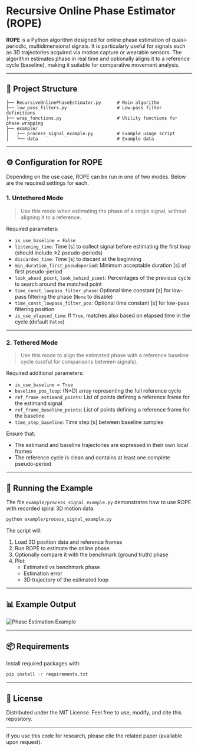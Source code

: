 # Recursive Online Phase Estimator (ROPE)

**ROPE** is a Python algorithm designed for online phase estimation of quasi-periodic, multidimensional signals. It is particularly useful for signals such as 3D trajectories acquired via motion capture or wearable sensors. The algorithm estimates phase in real time and optionally aligns it to a reference cycle (baseline), making it suitable for comparative movement analysis.

---

## 📁 Project Structure

```
├── RecursiveOnlinePhaseEstimator.py      # Main algorithm
├── low_pass_filters.py                   # Low-pass filter definitions
├── wrap_functions.py                     # Utility functions for phase wrapping
├── example/
│   ├── process_signal_example.py         # Example usage script
│   └── data                              # Example data
```

---

## ⚙️ Configuration for ROPE

Depending on the use case, ROPE can be run in one of two modes. Below are the required settings for each.

### 1. Untethered Mode

> Use this mode when estimating the phase of a single signal, without aligning it to a reference.

Required parameters:

- `is_use_baseline = False`
- `listening_time`: Time [s] to collect signal before estimating the first loop (should include ≥2 pseudo-periods)
- `discarded_time`: Time [s] to discard at the beginning
- `min_duration_first_pseudoperiod`: Minimum acceptable duration [s] of first pseudo-period
- `look_ahead_pcent`, `look_behind_pcent`: Percentages of the previous cycle to search around the matched point
- `time_const_lowpass_filter_phase`: Optional time constant [s] for low-pass filtering the phase (`None` to disable)
- `time_const_lowpass_filter_pos`: Optional time constant [s] for low-pass filtering position
- `is_use_elapsed_time`: If `True`, matches also based on elapsed time in the cycle (default `False`)

---

### 2. Tethered Mode

> Use this mode to align the estimated phase with a reference baseline cycle (useful for comparisons between signals).

Required additional parameters:

- `is_use_baseline = True`
- `baseline_pos_loop`: (N×D) array representing the full reference cycle
- `ref_frame_estimand_points`: List of points defining a reference frame for the estimand signal
- `ref_frame_baseline_points`: List of points defining a reference frame for the baseline
- `time_step_baseline`: Time step [s] between baseline samples

Ensure that:

- The estimand and baseline trajectories are expressed in their own local frames
- The reference cycle is clean and contains at least one complete pseudo-period

---

## 🚀 Running the Example

The file `example/process_signal_example.py` demonstrates how to use ROPE with recorded spiral 3D motion data.

```bash
python example/process_signal_example.py
```

The script will:

1. Load 3D position data and reference frames
2. Run ROPE to estimate the online phase
3. Optionally compare it with the benchmark (ground truth) phase
4. Plot:
   - Estimated vs benchmark phase
   - Estimation error
   - 3D trajectory of the estimated loop

---

## 📊 Example Output

![Phase Estimation Example](example/figures/phase_estimation.png)

---

## 📦 Requirements

Install required packages with:

```bash
pip install -r requirements.txt
```

---

## 📄 License

Distributed under the MIT License. Feel free to use, modify, and cite this repository.

---


If you use this code for research, please cite the related paper (available upon request).
